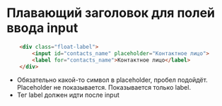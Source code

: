 # Плавающий заголовок для полей ввода input
```html
	<div class="float-label">
		<input id="contacts_name" placeholder="Контактное лицо">
		<label for="contacts_name">Контактное лицо</label>
	</div>
```
* Обязательно какой-то символ в placeholder, пробел подойдёт. Placeholder не показывается. Показывается только label.
* Тег label должен идти после input